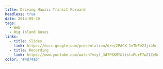 ```yaml
---
title: Driving Hawaii Transit Forward
headless: true
date: 2014-09-30
tags:
  - Web
  - Big Island Buses
links:
  - title: Slides
    link: https://docs.google.com/presentation/d/e/2PACX-1vTNFe2Jjib6rfVeHsIZvwpl5Xv_es83MJKt_qxGEYErEGAtVLXvYteiZwN7MziJPM-R3eyXKGb3jJhg/pub?start=false&loop=false
  - title: Recording
    link: https://www.youtube.com/watch?v=yl_3d7PSKMY&list=PLrF7wZ1Ze5uH1xudf--exufrlgCVCE3n6&index=3&t=0s
color: '#4d74ab'
---
```

